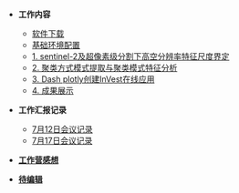 - **工作内容**
    - [软件下载](/work/01前期准备/必要软件的下载.md)
    - [基础环境配置](/work/01前期准备/anaconda环境配置.md)
    - [1. sentinel-2及超像素级分割下高空分辨率特征尺度界定](/work/02第一部分遥感图像分割学习/2.4.2.md)
    - [2. 聚类方式模式提取与聚类模式特征分析](/work/03第二部分聚类方式模式提取与聚类模式特征分析/聚类.md)
    - [3. Dash plotly创建InVest在线应用](/work/04第三部分dash应用/DASH应用.md)
    - [4. 成果展示](/work/成果展示/成果.md)

- **工作汇报记录**
    - [7月12日会议记录](/records/0712.md)
    - [7月17日会议记录](/records/0717.md)

- [**工作营感想**](/records/工作记录.md)
  
- [**待编辑**](/work/暂存文件/temp.md)
  